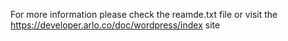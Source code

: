 For more information please check the reamde.txt file or visit the https://developer.arlo.co/doc/wordpress/index site
